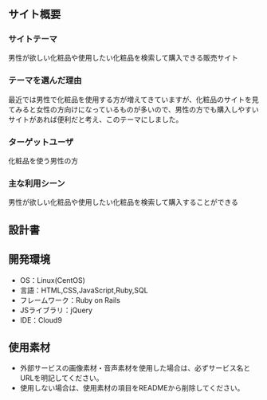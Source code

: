 # <Make up man>

## サイト概要
### サイトテーマ
男性が欲しい化粧品や使用したい化粧品を検索して購入できる販売サイト

### テーマを選んだ理由
最近では男性で化粧品を使用する方が増えてきていますが、化粧品のサイトを見てみると女性の方向けになっているものが多いので、男性の方でも購入しやすいサイトがあれば便利だと考え、このテーマにしました。

### ターゲットユーザ
化粧品を使う男性の方

### 主な利用シーン
男性が欲しい化粧品や使用したい化粧品を検索して購入することができる

## 設計書


## 開発環境
- OS：Linux(CentOS)
- 言語：HTML,CSS,JavaScript,Ruby,SQL
- フレームワーク：Ruby on Rails
- JSライブラリ：jQuery
- IDE：Cloud9

## 使用素材
- 外部サービスの画像素材・音声素材を使用した場合は、必ずサービス名とURLを明記してください。
- 使用しない場合は、使用素材の項目をREADMEから削除してください。